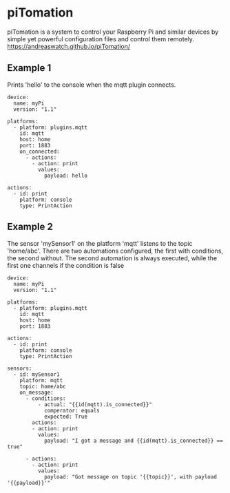 # piTomation

piTomation is a system to control your Raspberry Pi and similar devices by simple yet powerful configuration files and control them remotely.
https://andreaswatch.github.io/piTomation/

## Example 1
Prints 'hello' to the console when the mqtt plugin connects.

```
device: 
  name: myPi
  version: "1.1"

platforms:
  - platform: plugins.mqtt
    id: mqtt
    host: home
    port: 1883
    on_connected: 
      - actions:
        - action: print
          values:
            payload: hello 

actions:
  - id: print
    platform: console
    type: PrintAction            
```

## Example 2
The sensor 'mySensor1' on the platform 'mqtt' listens to the topic 'home/abc'.
There are two automations configured, the first with conditions, the second without.
The second automation is always executed, while the first one channels if the condition is false
```
device: 
  name: myPi
  version: "1.1"

platforms:
  - platform: plugins.mqtt
    id: mqtt
    host: home
    port: 1883

actions:
  - id: print
    platform: console
    type: PrintAction            

sensors:
  - id: mySensor1
    platform: mqtt
    topic: home/abc
    on_message:
      - conditions:
          - actual: "{{id(mqtt).is_connected}}"
            comperator: equals
            expected: True
        actions:
        - action: print
          values:
            payload: "I got a message and {{id(mqtt).is_connected}} == true"      

      - actions:
        - action: print
          values:
            payload: "Got message on topic '{{topic}}', with payload '{{payload}}'"
```
